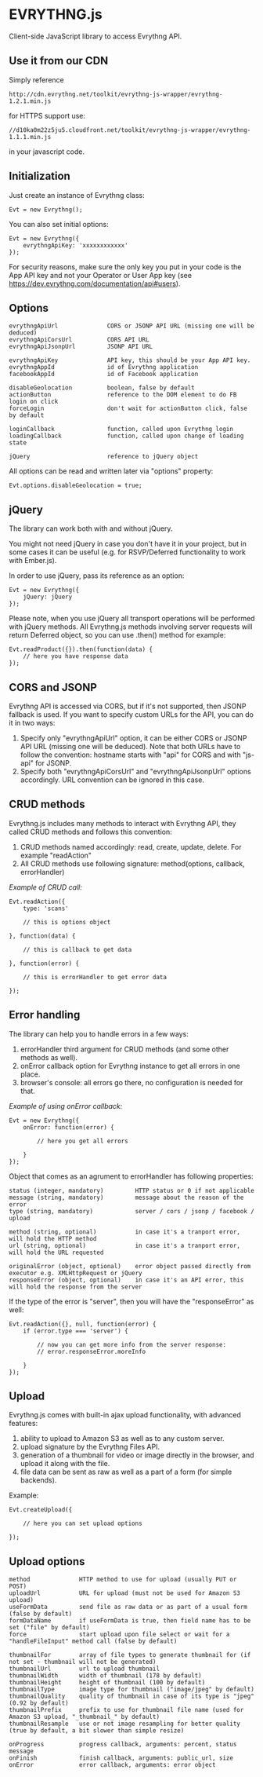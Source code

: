 EVRYTHNG.js
===========

Client-side JavaScript library to access Evrythng API.

## Use it from our CDN

Simply reference 

    http://cdn.evrythng.net/toolkit/evrythng-js-wrapper/evrythng-1.2.1.min.js

for HTTPS support use: 

    //d10ka0m22z5ju5.cloudfront.net/toolkit/evrythng-js-wrapper/evrythng-1.1.1.min.js 
    
in your javascript code.

## Initialization

Just create an instance of Evrythng class:

	Evt = new Evrythng();

You can also set initial options:

	Evt = new Evrythng({
		evrythngApiKey: 'xxxxxxxxxxxx'
	});

For security reasons, make sure the only key you put in your code is the App API key and not your Operator or User App key (see https://dev.evrythng.com/documentation/api#users).

## Options

	evrythngApiUrl				CORS or JSONP API URL (missing one will be deduced)
	evrythngApiCorsUrl			CORS API URL
	evrythngApiJsonpUrl			JSONP API URL

	evrythngApiKey				API key, this should be your App API key.
	evrythngAppId				id of Evrythng application
	facebookAppId				id of Facebook application
	
	disableGeolocation			boolean, false by default
	actionButton				reference to the DOM element to do FB login on click
	forceLogin					don't wait for actionButton click, false by default
	
	loginCallback				function, called upon Evrythng login
	loadingCallback				function, called upon change of loading state
	
	jQuery						reference to jQuery object

All options can be read and written later via "options" property:

	Evt.options.disableGeolocation = true;



## jQuery

The library can work both with and without jQuery.

You might not need jQuery in case you don't have it in your project,
but in some cases it can be useful (e.g. for RSVP/Deferred functionality to work with Ember.js).

In order to use jQuery, pass its reference as an option:

	Evt = new Evrythng({
		jQuery: jQuery
	});

Please note, when you use jQuery all transport operations will be performed with jQuery methods.
All Evrythng.js methods involving server requests will return Deferred object, so you can use .then() method for example:

	Evt.readProduct({}).then(function(data) {
		// here you have response data
	});



## CORS and JSONP

Evrythng API is accessed via CORS, but if it's not supported, then JSONP fallback is used.
If you want to specify custom URLs for the API, you can do it in two ways:

1. Specify only "evrythngApiUrl" option, it can be either CORS or JSONP API URL (missing one will be deduced).
   Note that both URLs have to follow the convention: hostname starts with "api" for CORS and with "js-api" for JSONP.
2. Specify both "evrythngApiCorsUrl" and "evrythngApiJsonpUrl" options accordingly. URL convention can be ignored in this case.



## CRUD methods

Evrythng.js includes many methods to interact with Evrythng API, they called CRUD methods and follows this convention:

1.	CRUD methods named accordingly: read, create, update, delete. For example "readAction"
2.	All CRUD methods use following signature: method(options, callback, errorHandler)

_Example of CRUD call:_

	Evt.readAction({
		type: 'scans'
		
		// this is options object
		
	}, function(data) {
		
		// this is callback to get data
		
	}, function(error) {
		
		// this is errorHandler to get error data
		
	});



## Error handling

The library can help you to handle errors in a few ways:

1.	errorHandler third argument for CRUD methods (and some other methods as well).
2.	onError callback option for Evrythng instance to get all errors in one place.
3.	browser's console: all errors go there, no configuration is needed for that.

_Example of using onError callback:_

	Evt = new Evrythng({
		onError: function(error) {
			
			// here you get all errors
			
		}
	});

Object that comes as an agrument to errorHandler has following properties:

	status (integer, mandatory)			HTTP status or 0 if not applicable
	message (string, mandatory)			message about the reason of the error
	type (string, mandatory)			server / cors / jsonp / facebook / upload
	
	method (string, optional)			in case it's a tranport error, will hold the HTTP method
	url (string, optional)				in case it's a tranport error, will hold the URL requested

	originalError (object, optional)	error object passed directly from executor e.g. XMLHttpRequest or jQuery
	responseError (object, optional)	in case it's an API error, this will hold the response from the server

If the type of the error is "server", then you will have the "responseError" as well:

	Evt.readAction({}, null, function(error) {
		if (error.type === 'server') {
			
			// now you can get more info from the server response:
			// error.responseError.moreInfo
			
		}
	});



## Upload

Evrythng.js comes with built-in ajax upload functionality, with advanced features:

1.	ability to upload to Amazon S3 as well as to any custom server.
2.	upload signature by the Evrythng Files API.
3.	generation of a thumbnail for video or image directly in the browser, and upload it along with the file.
4.	file data can be sent as raw as well as a part of a form (for simple backends).

Example:

	Evt.createUpload({
		
		// here you can set upload options
		
	});


## Upload options

	method				HTTP method to use for upload (usually PUT or POST)
	uploadUrl			URL for upload (must not be used for Amazon S3 upload)
	useFormData			send file as raw data or as part of a usual form (false by default)
	formDataName		if useFormData is true, then field name has to be set ("file" by default)
	force				start upload upon file select or wait for a "handleFileInput" method call (false by default)
	
	thumbnailFor		array of file types to generate thumbnail for (if not set - thumbnail will not be generated)
	thumbnailUrl		url to upload thumbnail
	thumbnailWidth		width of thumbnail (178 by default)
	thumbnailHeight		height of thumbnail (100 by default)
	thumbnailType		image type for thumbnail ("image/jpeg" by default)
	thumbnailQuality	quality of thumbnail in case of its type is "jpeg" (0.92 by default)
	thumbnailPrefix		prefix to use for thumbnail file name (used for Amazon S3 upload, "_thumbnail_" by default)
	thumbnailResample	use or not image resampling for better quality (true by default, a bit slower than simple resize)
	
	onProgress			progress callback, arguments: percent, status message
	onFinish			finish callback, arguments: public_url, size
	onError				error callback, arguments: error object


